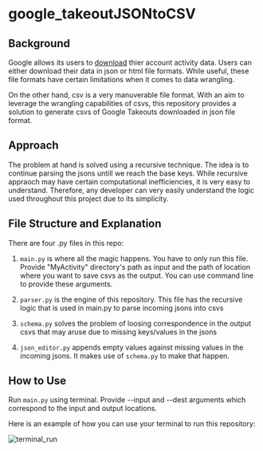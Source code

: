 # google_takeoutJSONtoCSV

## Background
Google allows its users to [download](https://accounts.google.com/signin/v2/identifier?passive=1209600&osid=1&continue=https%3A%2F%2Ftakeout.google.com%2Fsettings%2Ftakeout&followup=https%3A%2F%2Ftakeout.google.com%2Fsettings%2Ftakeout&flowName=GlifWebSignIn&flowEntry=ServiceLogin) thier account activity data. Users can either download their data in json or html file formats. While useful, these file formats have certain limitations when it comes to data wrangling. 

On the other hand, csv is a very manuverable file format. With an aim to leverage the wrangling capabilities of csvs, this repository provides a solution to generate csvs of Google Takeouts downloaded in json file format. 


## Approach
The problem at hand is solved using a recursive technique. The idea is to continue parsing the jsons untill we reach the base keys. While recursive appraoch may have certain computational inefficiencies, it is very easy to understand. Therefore, any developer can very easily understand the logic used throughout this project due to its simplicity.


## File Structure and Explanation 
There are four .py files in this repo:

1. `main.py` is where all the magic happens. You have to only run this file. Provide "MyActivity" directory's path as input and the path of location where you want to save csvs as the output. You can use command line to provide these arguments. 

2. `parser.py` is the engine of this repository. This file has the recursive logic that is used in main.py to parse incoming jsons into csvs

3. `schema.py` solves the problem of loosing correspondence in the output csvs that may aruse due to missing keys/values in the jsons

4. `json_editor.py` appends empty values against missing values in the incoming jsons. It makes use of `schema.py` to make that happen. 

## How to Use
Run `main.py` using terminal. Provide --input and --dest arguments which correspond to the input and output locations.

Here is an example of how you can use your terminal to run this repository:

![terminal_run](https://user-images.githubusercontent.com/77602201/157312311-d63bec32-92d2-4f2c-8bab-e1fc9696d767.png)



